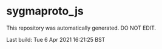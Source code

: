 # sygmaproto_js
This repository was automatically generated. DO NOT EDIT. 

Last build: Tue  6 Apr 2021 16:21:25 BST
